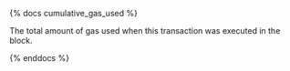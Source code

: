 {% docs cumulative_gas_used %}

The total amount of gas used when this transaction was executed in the block. 

{% enddocs %}
